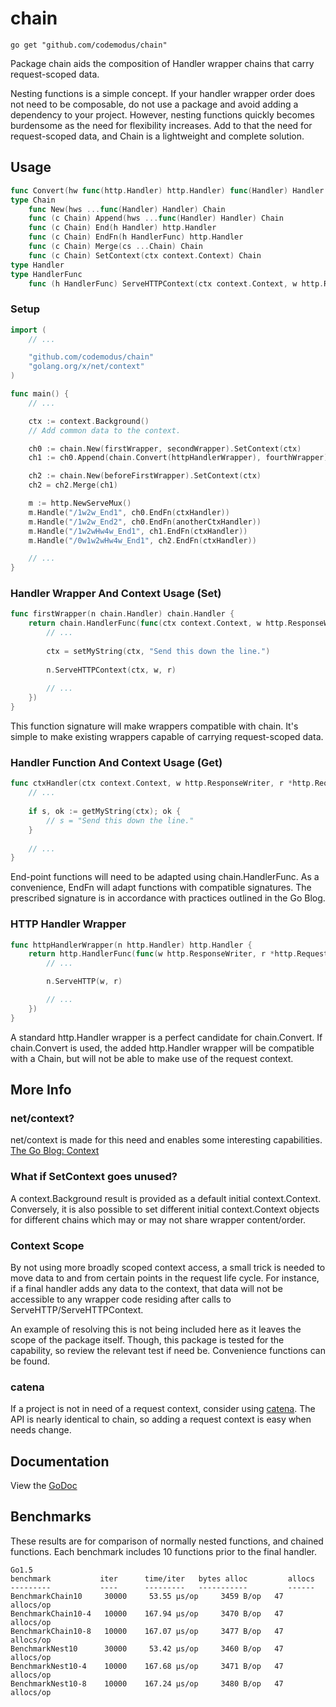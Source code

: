 # chain

    go get "github.com/codemodus/chain"

Package chain aids the composition of Handler wrapper chains that carry 
request-scoped data.

Nesting functions is a simple concept.  If your handler wrapper order does not 
need to be composable, do not use a package and avoid adding a dependency 
to your project.  However, nesting functions quickly becomes burdensome as the 
need for flexibility increases.  Add to that the need for request-scoped data, 
and Chain is a lightweight and complete solution.

## Usage

```go
func Convert(hw func(http.Handler) http.Handler) func(Handler) Handler
type Chain
    func New(hws ...func(Handler) Handler) Chain
    func (c Chain) Append(hws ...func(Handler) Handler) Chain
    func (c Chain) End(h Handler) http.Handler
    func (c Chain) EndFn(h HandlerFunc) http.Handler
    func (c Chain) Merge(cs ...Chain) Chain
    func (c Chain) SetContext(ctx context.Context) Chain
type Handler
type HandlerFunc
    func (h HandlerFunc) ServeHTTPContext(ctx context.Context, w http.ResponseWriter, r *http.Request)
```

### Setup

```go
import (
    // ...

    "github.com/codemodus/chain"
    "golang.org/x/net/context"
)

func main() {
    // ...

    ctx := context.Background()
    // Add common data to the context.

    ch0 := chain.New(firstWrapper, secondWrapper).SetContext(ctx)
    ch1 := ch0.Append(chain.Convert(httpHandlerWrapper), fourthWrapper)

    ch2 := chain.New(beforeFirstWrapper).SetContext(ctx)
    ch2 = ch2.Merge(ch1)

    m := http.NewServeMux()
    m.Handle("/1w2w_End1", ch0.EndFn(ctxHandler))
    m.Handle("/1w2w_End2", ch0.EndFn(anotherCtxHandler))
    m.Handle("/1w2wHw4w_End1", ch1.EndFn(ctxHandler))
    m.Handle("/0w1w2wHw4w_End1", ch2.EndFn(ctxHandler))

    // ...
}
```

### Handler Wrapper And Context Usage (Set)

```go
func firstWrapper(n chain.Handler) chain.Handler {
    return chain.HandlerFunc(func(ctx context.Context, w http.ResponseWriter, r *http.Request) {
        // ...
        
        ctx = setMyString(ctx, "Send this down the line.")
    	
        n.ServeHTTPContext(ctx, w, r)
    	
        // ...
    })
}
```
This function signature will make wrappers compatible with chain.  It's simple 
to make existing wrappers capable of carrying request-scoped data.

### Handler Function And Context Usage (Get)

```go
func ctxHandler(ctx context.Context, w http.ResponseWriter, r *http.Request) {
    // ...
    
    if s, ok := getMyString(ctx); ok {
        // s = "Send this down the line."
    }
    
    // ...
}
```
End-point functions will need to be adapted using chain.HandlerFunc.  As a 
convenience, EndFn will adapt functions with compatible signatures.  The 
prescribed signature is in accordance with practices outlined in the Go Blog.

### HTTP Handler Wrapper

```go
func httpHandlerWrapper(n http.Handler) http.Handler {
    return http.HandlerFunc(func(w http.ResponseWriter, r *http.Request) {
        // ...

        n.ServeHTTP(w, r)

        // ...
    })
}
```
A standard http.Handler wrapper is a perfect candidate for chain.Convert. If 
chain.Convert is used, the added http.Handler wrapper will be compatible with 
a Chain, but will not be able to make use of the request context.

## More Info 

### net/context?

net/context is made for this need and enables some interesting capabilities.
[The Go Blog: Context](https://blog.golang.org/context)

### What if SetContext goes unused?

A context.Background result is provided as a default initial context.Context.  
Conversely, it is also possible to set different initial context.Context 
objects for different chains which may or may not share wrapper content/order.

### Context Scope

By not using more broadly scoped context access, a small trick is needed to 
move data to and from certain points in the request life cycle.  For instance, 
if a final handler adds any data to the context, that data will not be 
accessible to any wrapper code residing after calls to 
ServeHTTP/ServeHTTPContext.

An example of resolving this is not being included here as it leaves the scope 
of the package itself. Though, this package is tested for the capability, so 
review the relevant test if need be.  Convenience functions can be found.

### catena

If a project is not in need of a request context, consider using 
[catena](https://github.com/codemodus/catena). The API is nearly identical to 
chain, so adding a request context is easy when needs change.

## Documentation

View the [GoDoc](http://godoc.org/github.com/codemodus/chain)

## Benchmarks

These results are for comparison of normally nested functions, and chained 
functions.  Each benchmark includes 10 functions prior to the final handler.

    Go1.5
    benchmark           iter      time/iter   bytes alloc         allocs
    ---------           ----      ---------   -----------         ------
    BenchmarkChain10     30000     53.55 μs/op     3459 B/op   47 allocs/op
    BenchmarkChain10-4   10000    167.94 μs/op     3470 B/op   47 allocs/op
    BenchmarkChain10-8   10000    167.07 μs/op     3477 B/op   47 allocs/op
    BenchmarkNest10      30000     53.42 μs/op     3460 B/op   47 allocs/op
    BenchmarkNest10-4    10000    167.68 μs/op     3471 B/op   47 allocs/op
    BenchmarkNest10-8    10000    167.24 μs/op     3480 B/op   47 allocs/op

